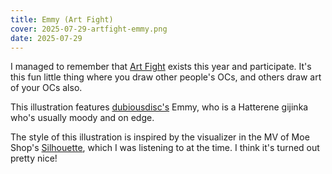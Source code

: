 ```yaml
---
title: Emmy (Art Fight)
cover: 2025-07-29-artfight-emmy.png
date: 2025-07-29
---
```

I managed to remember that [Art Fight](https://artfight.net/) exists this year and participate. It's this fun little thing where you draw other people's OCs, and others draw art of your OCs also.

This illustration features [dubiousdisc's](https://artfight.net/~dubiousdisc) Emmy, who is a Hatterene gijinka who's usually moody and on edge.

The style of this illustration is inspired by the visualizer in the MV of Moe Shop's [Silhouette](https://www.youtube.com/watch?v=vmiBM-7-tlk), which I was listening to at the time. I think it's turned out pretty nice!